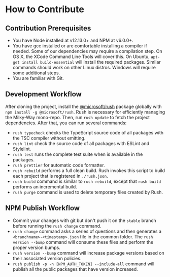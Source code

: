 # How to Contribute

## Contribution Prerequisites

- You have Node installed at v12.13.0+ and NPM at v6.0.0+.
- You have gcc installed or are comfortable installing a compiler if needed. Some of our dependencies may require a compilation step. On OS X, the XCode Command Line Tools will cover this. On Ubuntu, `apt-get install build-essential` will install the required packages. Similar commands should work on other Linux distros. Windows will require some additional steps.
- You are familiar with Git.

## Development Workflow

After cloning the project, install the [@microsoft/rush][rush-url] package globally with `npm install -g @microsoft/rush`. Rush is necessary for efficiently managing the Milky-Way mono-repo. Then, run `rush update` to fetch the project dependencies. After that, you can run several commands:

- `rush typecheck` checks the TypeScript source code of all packages with the TSC compiler without emitting.
- `rush lint` check the source code of all packages with ESLint and Stylelint.
- `rush test` runs the complete test suite when is available in the packages.
- `rush prettier` for automatic code formatter.
- `rush rebuild` performs a full clean build. Rush invokes this script to build each project that is registered in `./rush.json`.
- `rush build` command is similar to `rush rebuild`, except that `rush build` performs an incremental build.
- `rush purge` command is used to delete temporary files created by Rush.

## NPM Publish Workflow
- Commit your changes with git but don't push it on the `stable` branch before running the `rush change` command.
- `rush change` command asks a series of questions and then generates a `<branchname>-<timestamp>.json` file in the common folder. The `rush version --bump` command will consume these files and perform the proper version bumps.
- `rush version --bump` command will increase package versions based on their associated version policies.
- `rush publish -p -n [NPM_AUTH_TOKEN] --include-all` command will publish all the public packages that have version increased.

[rush-url]: https://rushjs.io/

